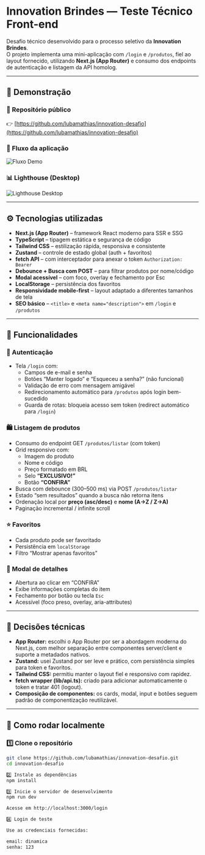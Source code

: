 # Innovation Brindes — Teste Técnico Front-end

Desafio técnico desenvolvido para o processo seletivo da **Innovation Brindes**.  
O projeto implementa uma mini-aplicação com `/login` e `/produtos`, fiel ao layout fornecido, utilizando **Next.js (App Router)** e consumo dos endpoints de autenticação e listagem da API homolog.

---

## 🚀 Demonstração

### 🔗 Repositório público
👉 [https://github.com/lubamathias/innovation-desafio](https://github.com/lubamathias/innovation-desafio)

### 🧭 Fluxo da aplicação
![Fluxo Demo](assets/demo.gif)

### 📊 Lighthouse (Desktop)
![Lighthouse Desktop](assets/lighthouse-desktop.png)

---

## ⚙️ Tecnologias utilizadas

- **Next.js (App Router)** – framework React moderno para SSR e SSG  
- **TypeScript** – tipagem estática e segurança de código  
- **Tailwind CSS** – estilização rápida, responsiva e consistente  
- **Zustand** – controle de estado global (auth + favoritos)  
- **fetch API** – com interceptador para anexar o token `Authorization: Bearer`  
- **Debounce + Busca com POST** – para filtrar produtos por nome/código  
- **Modal acessível** – com foco, overlay e fechamento por Esc  
- **LocalStorage** – persistência dos favoritos  
- **Responsividade mobile-first** – layout adaptado a diferentes tamanhos de tela  
- **SEO básico** – `<title>` e `<meta name="description">` em `/login` e `/produtos`

---

## 🧩 Funcionalidades

### 🔐 Autenticação
- Tela `/login` com:
  - Campos de e-mail e senha  
  - Botões “Manter logado” e “Esqueceu a senha?” (não funcional)
  - Validação de erro com mensagem amigável  
  - Redirecionamento automático para `/produtos` após login bem-sucedido  
  - Guarda de rotas: bloqueia acesso sem token (redirect automático para `/login`)  

### 🛍️ Listagem de produtos
- Consumo do endpoint GET `/produtos/listar` (com token)
- Grid responsivo com:
  - Imagem do produto  
  - Nome e código  
  - Preço formatado em BRL  
  - Selo **“EXCLUSIVO!”**  
  - Botão **“CONFIRA”**
- Busca com debounce (300–500 ms) via POST `/produtos/listar`
- Estado “sem resultados” quando a busca não retorna itens
- Ordenação local por **preço (asc/desc)** e **nome (A→Z / Z→A)**
- Paginação incremental / infinite scroll

### ⭐ Favoritos
- Cada produto pode ser favoritado
- Persistência em `localStorage`
- Filtro “Mostrar apenas favoritos”

### 🧱 Modal de detalhes
- Abertura ao clicar em “CONFIRA”
- Exibe informações completas do item
- Fechamento por botão ou tecla `Esc`
- Acessível (foco preso, overlay, aria-attributes)

---

## 🧠 Decisões técnicas

- **App Router:** escolhi o App Router por ser a abordagem moderna do Next.js, com melhor separação entre componentes server/client e suporte a metadados nativos.  
- **Zustand:** usei Zustand por ser leve e prático, com persistência simples para token e favoritos.  
- **Tailwind CSS:** permitiu manter o layout fiel e responsivo com rapidez.  
- **fetch wrapper (lib/api.ts):** criado para adicionar automaticamente o token e tratar 401 (logout).  
- **Composição de componentes:** os cards, modal, input e botões seguem padrão de componentização reutilizável.  

---

## 🧰 Como rodar localmente

### 1️⃣ Clone o repositório

```bash
git clone https://github.com/lubamathias/innovation-desafio.git
cd innovation-desafio

2️⃣ Instale as dependências
npm install

3️⃣ Inicie o servidor de desenvolvimento
npm run dev

Acesse em http://localhost:3000/login

4️⃣ Login de teste

Use as credenciais fornecidas:

email: dinamica
senha: 123
